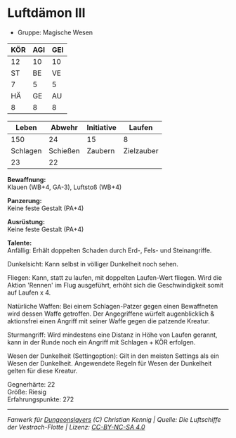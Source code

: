 # Luftdämon III  
- Gruppe: Magische Wesen  

| KÖR | AGI | GEI |  
| --- | --- | --- |  
| 12  | 10  | 10  |
| ST  | BE  | VE  |  
| 7   | 5   | 5   |
| HÄ  | GE  | AU  |  
| 8   | 8   | 8   |


| Leben    | Abwehr   | Initiative | Laufen     |
| -------- | -------- | ---------- | ---------- |
| 150      | 24       | 15         | 8          |
| Schlagen | Schießen | Zaubern    | Zielzauber |
| 23       | 22       |            |            |

**Bewaffnung:**  
Klauen (WB+4, GA-3), Luftstoß (WB+4)

**Panzerung:**  
Keine feste Gestalt (PA+4)

**Ausrüstung:**  
Keine feste Gestalt (PA+4)

**Talente:**  
Anfällig: Erhält doppelten Schaden durch Erd-, Fels- und Steinangriffe. 

Dunkelsicht: Kann selbst in völliger Dunkelheit noch sehen. 

Fliegen: Kann, statt zu laufen, mit doppelten Laufen-Wert fliegen. Wird die Aktion 'Rennen' im Flug ausgeführt, erhöht sich die Geschwindigkeit somit auf Laufen x 4. 

Natürliche Waffen: Bei einem Schlagen-Patzer gegen einen Bewaffneten wird dessen Waffe getroffen. Der Angegriffene würfelt augenblicklich & aktionsfrei einen Angriff mit seiner Waffe gegen die patzende Kreatur. 

Sturmangriff: Wird mindestens eine Distanz in Höhe von Laufen gerannt, kann in der Runde noch ein Angriff mit Schlagen + KÖR erfolgen. 

Wesen der Dunkelheit (Settingoption): Gilt in den meisten Settings als ein Wesen der Dunkelheit. Angewendete Regeln für Wesen der Dunkelheit gelten für diese Kreatur. 


Gegnerhärte: 22  
Größe: Riesig  
Erfahrungspunkte: 272  



___
*Fanwerk für [Dungeonslayers](https://www.dungeonslayers.net/) (C) Christian Kennig | Quelle: Die Luftschiffe der Vestrach-Flotte | Lizenz: [CC-BY-NC-SA 4.0](https://creativecommons.org/licenses/by-nc-sa/4.0/deed.de)*